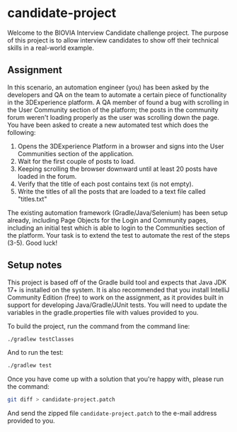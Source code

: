# candidate-project

Welcome to the BIOVIA Interview Candidate challenge project.  The purpose of this project is to allow interview
candidates to show off their technical skills in a real-world example.

## Assignment

In this scenario, an automation engineer (you)
has been asked by the developers and QA on the team to automate a certain piece of functionality in the 3DExperience platform.
A QA member of found a bug with scrolling in the User Community section of the platform; the posts in the community forum
weren't loading properly as the user was scrolling down the page.  You have been asked to create a new automated test which
does the following:

1. Opens the 3DExperience Platform in a browser and signs into the User Communities section of the application.
2. Wait for the first couple of posts to load.
3. Keeping scrolling the browser downward until at least 20 posts have loaded in the forum.
4. Verify that the title of each post contains text (is not empty).
5. Write the titles of all the posts that are loaded to a text file called "titles.txt"

The existing automation framework (Gradle/Java/Selenium) has been setup already, including Page Objects for the Login and
Community pages, including an initial test which is able to login to the Communities section of the platform.  Your task is
to extend the test to automate the rest of the steps (3-5).  Good luck!

## Setup notes

This project is based off of the Gradle build tool and expects that Java JDK 17+ is installed on the system.  It is also
recommended that you install IntelliJ Community Edition (free) to work on the assignment, as it provides built in support
for developing Java/Gradle/JUnit tests.  You will need to update the variables in the gradle.properties file with values
provided to you.

To build the project, run the command from the command line:
```bash
./gradlew testClasses
```
And to run the test:
```bash
./gradlew test
```

Once you have come up with a solution that you're happy with, please run the command:
```bash
git diff > candidate-project.patch
```
And send the zipped file ```candidate-project.patch``` to the e-mail address provided to you.